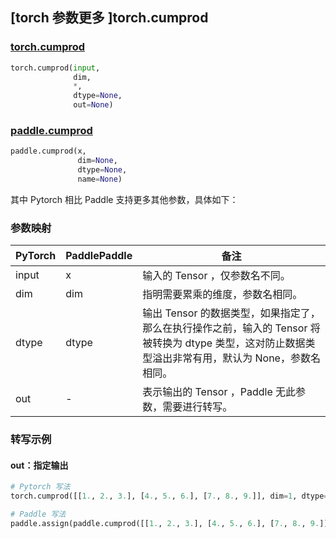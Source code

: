 ## [torch 参数更多 ]torch.cumprod

### [torch.cumprod](https://pytorch.org/docs/stable/generated/torch.cumprod.html?highlight=cumprod#torch.cumprod)

```python
torch.cumprod(input,
              dim,
              *,
              dtype=None,
              out=None)
```

### [paddle.cumprod](https://www.paddlepaddle.org.cn/documentation/docs/zh/api/paddle/cumprod_cn.html#cumprod)

```python
paddle.cumprod(x,
               dim=None,
               dtype=None,
               name=None)
```

其中 Pytorch 相比 Paddle 支持更多其他参数，具体如下：

### 参数映射
| PyTorch       | PaddlePaddle | 备注                                                   |
| ------------- | ------------ | ------------------------------------------------------ |
| input         | x            | 输入的 Tensor ，仅参数名不同。                          |
| dim           | dim          | 指明需要累乘的维度，参数名相同。                         |
| dtype         | dtype        | 输出 Tensor 的数据类型，如果指定了，那么在执行操作之前，输入的 Tensor 将被转换为 dtype 类型，这对防止数据类型溢出非常有用，默认为 None，参数名相同。        |
| out           | -            | 表示输出的 Tensor ，Paddle 无此参数，需要进行转写。      |


### 转写示例
#### out：指定输出
```python
# Pytorch 写法
torch.cumprod([[1., 2., 3.], [4., 5., 6.], [7., 8., 9.]], dim=1, dtype='float64', out=y)

# Paddle 写法
paddle.assign(paddle.cumprod([[1., 2., 3.], [4., 5., 6.], [7., 8., 9.]], dim=1, dtype='float64'), y)
```
